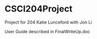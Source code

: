 # CSCI204Project
Project for 204
Katie Lunceford with Jon Li

User Guide described in FinalWriteUp.doc



